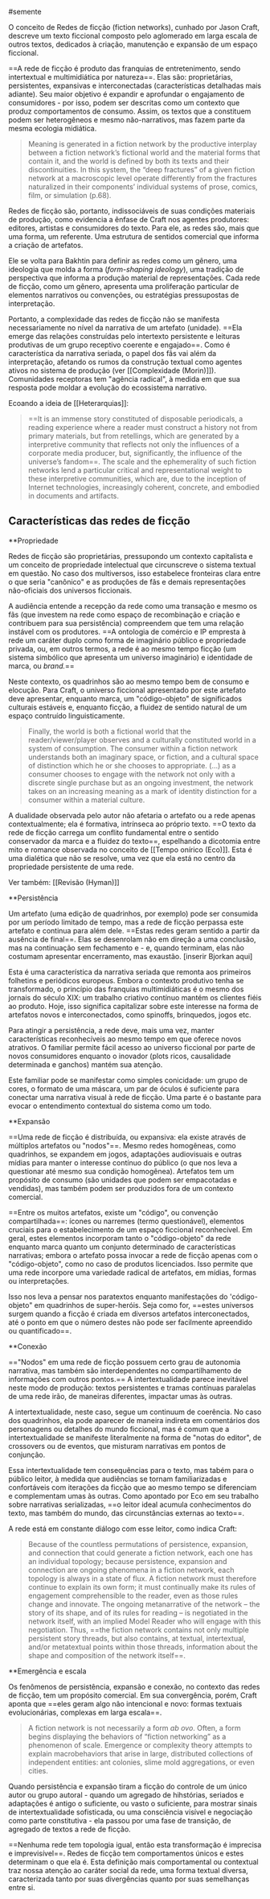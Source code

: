 #semente 

O conceito de Redes de ficção (fiction networks), cunhado por Jason Craft, descreve um texto ficcional composto pelo aglomerado em larga escala de outros textos, dedicados à criação, manutenção e expansão de um espaço ficcional. 

==A rede de ficção é produto das franquias de entretenimento, sendo intertextual e multimidiática por natureza==. Elas são: proprietárias, persistentes, expansivas e interconectadas (características detalhadas mais adiante). Seu maior objetivo é expandir e aprofundar o engajamento de consumidores - por isso, podem ser descritas como um contexto que produz comportamentos de consumo. Assim, os textos que a constituem podem ser heterogêneos e mesmo não-narrativos, mas fazem parte da mesma ecologia midiática. 

>Meaning is generated in a fiction network by the productive interplay between a fiction network’s fictional world and the material forms that contain it, and the world is defined by both its texts and their discontinuities. In this system, the “deep fractures” of a given fiction network at a macroscopic level operate differently from the fractures naturalized in their components’ individual systems of prose, comics, film, or simulation (p.68).

Redes de ficção são, portanto, indissociáveis de suas condições materiais de produção, como evidencia a ênfase de Craft nos agentes produtores: editores, artistas e consumidores do texto. Para ele, as redes são, mais que uma forma, um referente. Uma estrutura de sentidos comercial que informa a criação de artefatos. 

Ele se volta para Bakhtin para definir as redes como um gênero, uma ideologia que molda a forma (*form-shaping ideology*), uma tradição de perspectiva que informa a produção material de representações. Cada rede de ficção, como um gênero, apresenta uma proliferação particular de elementos narrativos ou convenções, ou estratégias pressupostas de interpretação.

Portanto, a complexidade das redes de ficção não se manifesta necessariamente no nível da narrativa de um artefato (unidade). ==Ela emerge das relações construídas pelo intertexto persistente e leituras produtivas de um grupo receptivo coerente e engajado==. Como é característica da narrativa seriada, o papel dos fãs vai além da interpretação, afetando os rumos da construção textual como agentes ativos no sistema de produção (ver [[Complexidade (Morin)]]). Comunidades receptoras tem "agência radical", à medida em que sua resposta pode moldar a evolução do ecossistema narrativo.

Ecoando a ideia de [[Heterarquias]]:

>==It is an immense story constituted of disposable periodicals, a reading experience where a reader must construct a history not from primary materials, but from retellings, which are generated by a interpretive community that reflects not only the influences of a corporate media producer, but, significantly, the influence of the universe’s fandom==. The scale and the ephemerality of such fiction networks lend a particular critical and representational weight to these interpretive communities, which are, due to the inception of Internet technologies, increasingly coherent, concrete, and embodied in documents and artifacts.

## Características das redes de ficção
**Propriedade

Redes de ficção são proprietárias, pressupondo um contexto capitalista e um conceito de propriedade intelectual que circunscreve o sistema textual em questão. No caso dos multiversos, isso estabelece fronteiras clara entre o que seria "canônico" e as produções de fãs e demais representações não-oficiais dos universos ficcionais. 

A audiência entende a recepção da rede como uma transação e mesmo os fãs (que investem na rede como espaço de recombinação e criação e contribuem para sua persistência) compreendem que tem uma relação instável com os produtores. ==A ontologia de comércio e IP empresta à rede um caráter duplo como forma de imaginário público e propriedade privada, ou, em outros termos, a rede é ao mesmo tempo ficção (um sistema simbólico que apresenta um universo imaginário) e identidade de marca, ou *brand.*==

Neste contexto, os quadrinhos são ao mesmo tempo bem de consumo e elocução. Para Craft, o universo ficcional apresentado por este artefato deve apresentar, enquanto marca, um "código-objeto" de significados culturais estáveis e, enquanto ficção, a fluidez de sentido natural de um  espaço contruído linguisticamente.

>Finally, the world is both a fictional world that the reader/viewer/player observes and a culturally constituted world in a system of consumption. The consumer within a fiction network understands both an imaginary space, or fiction, and a cultural space of distinction which he or she chooses to appropriate. (...)  as a consumer chooses to engage with the network not only with a discrete single purchase but as an ongoing investment, the network takes on an increasing meaning as a mark of identity distinction for a consumer within a material culture. 

A dualidade observada pelo autor não afetaria o artefato ou a rede apenas contextualmente; ela é formativa, intrínseca ao próprio texto. ==O texto da rede de ficção carrega um conflito fundamental entre o sentido conservador da marca e a fluidez do texto==, espelhando a dicotomia entre mito e romance observada no conceito de [[Tempo onírico (Eco)]]. Esta é uma dialética que não se resolve, uma vez que ela está no centro da propriedade persistente de uma rede. 

Ver também: [[Revisão (Hyman)]]


**Persistência

Um artefato (uma edição de quadrinhos, por exemplo) pode ser consumida por um período limitado de tempo, mas a rede de ficção perpassa este artefato e continua para além dele. ==Estas redes geram sentido a partir da ausência de final==. Elas se desenrolam não em direção a uma conclusão, mas na continuação sem fechamento e - e, quando terminam, elas não costumam apresentar encerramento, mas exaustão.
[inserir Bjorkan aqui]

Esta é uma característica da narrativa seriada que remonta aos primeiros folhetins e periódicos europeus. Embora o contexto produtivo tenha se transformado, o princípio das franquias multimidiáticas é o mesmo dos jornais do século XIX: um trabalho criativo contínuo mantém os clientes fiéis ao produto. Hoje, isso significa capitalizar sobre este interesse na forma de artefatos novos e interconectados, como spinoffs, brinquedos, jogos etc.

Para atingir a persistência, a rede deve, mais uma vez, manter características reconhecíveis ao mesmo tempo em que oferece novos atrativos. O familiar permite fácil acesso ao universo ficcional por parte de novos consumidores enquanto o inovador (plots ricos, causalidade determinada e ganchos) mantém sua atenção.

Este familiar pode se manifestar como simples conicidade: um grupo de cores, o formato de uma máscara, um par de óculos é suficiente para conectar uma narrativa visual à rede de ficção. Uma parte é o bastante para evocar o entendimento contextual do sistema como um todo.


**Expansão

==Uma rede de ficção é distribuída, ou expansiva: ela existe através de múltiplos artefatos ou "nodos"==. Mesmo redes homogêneas, como quadrinhos, se expandem em jogos, adaptações audiovisuais e outras mídias para manter o interesse contínuo do público (o que nos leva a questionar até mesmo sua condição homogênea). Artefatos tem um propósito de consumo (são unidades que podem ser empacotadas e vendidas), mas também podem ser produzidos fora de um contexto comercial.

==Entre os muitos artefatos, existe um "código", ou convenção compartilhada==: ícones ou narremes (termo questionável), elementos cruciais para o estabelecimento de um espaço ficcional reconhecível. Em geral, estes elementos incorporam tanto o "código-objeto" da rede enquanto marca quanto um conjunto determinado de características narrativas; embora o artefato possa invocar a rede de ficção apenas com o "código-objeto", como no caso de produtos licenciados. Isso permite que uma rede incorpore uma variedade radical de artefatos, em mídias, formas ou interpretações.

Isso nos leva a pensar nos paratextos enquanto manifestações do 'código-objeto" em quadrinhos de super-heróis. Seja como for, ==estes universos surgem quando a ficção é criada em diversos artefatos interconectados, até o ponto em que o número destes não pode ser facilmente apreendido ou quantificado==.


**Conexão

=="Nodos" em uma rede de ficção possuem certo grau de autonomia narrativa, mas também são interdependentes no compartilhamento de informações com outros pontos.== A intertextualidade parece inevitável neste modo de produção: textos persistentes e tramas contínuas paralelas de uma rede irão, de maneiras diferentes, impactar umas às outras.

A intertextualidade, neste caso, segue um continuum de coerência. No caso dos quadrinhos, ela pode aparecer de maneira indireta em comentários dos personagens ou detalhes do mundo ficcional, mas é comum que a intertextualidade se manifeste literalmente na forma de "notas do editor", de crossovers ou de eventos, que misturam narrativas em pontos de conjunção.

Essa intertextualidade tem consequências para o texto, mas tabém para o público leitor, à medida que audiências se tornam familiarizadas e confortáveis com iterações da ficção que ao mesmo tempo se diferenciam e complementam umas às outras. Como apontado por Eco em seu trabalho sobre narrativas serializadas, ==o leitor ideal acumula conhecimentos do texto, mas também do mundo, das circunstâncias externas ao texto==.

A rede está em constante diálogo com esse leitor, como indica Craft:

>Because of the countless permutations of persistence, expansion, and connection that could generate a fiction network, each one has an individual topology; because persistence, expansion and connection are ongoing phenomena in a fiction network, each topology is always in a state of flux. A fiction network must therefore continue to explain its own form; it must continually make its rules of engagement comprehensible to the reader, even as those rules change and innovate. The ongoing metanarrative of the network – the story of its shape, and of its rules for reading – is negotiated in the network itself, with an implied Model Reader who will engage with this negotiation. Thus, ==the fiction network contains not only multiple persistent story threads, but also contains, at textual, intertextual, and/or metatextual points within those threads, information about the shape and composition of the network itself==.


**Emergência e escala

Os fenômenos de persistência, expansão e conexão, no contexto das redes de ficção, tem um propósito comercial. Em sua convergência, porém, Craft aponta que ==eles geram algo não intencional e novo: formas textuais evolucionárias, complexas em larga escala==.

>A fiction network is not necessarily a form *ab ovo*. Often, a form begins displaying the behaviors of “fiction networking” as a phenomenon of scale. Emergence or complexity theory attempts to explain macrobehaviors that arise in large, distributed collections of independent entities: ant colonies, slime mold aggregations, or even cities.

Quando persistência e expansão tiram a ficção do controle de um único autor ou grupo autoral - quando um agregado de hihstórias, seriados e adaptações é antigo o suficiente, ou vasto o suficiente, para mostrar sinais de intertextualidade sofisticada, ou uma consciência visível e negociação como parte constitutiva - ela passou por uma fase de transição, de agregado de textos a rede de ficção.

==Nenhuma rede tem topologia igual, então esta transformação é imprecisa e imprevisível==. Redes de ficção tem comportamentos únicos e estes determinam o que ela é. Esta definição mais comportamental ou contextual traz nossa atenção ao caráter social da rede, uma forma textual diversa, caracterizada tanto por suas divergências quanto por suas semelhanças entre si.






